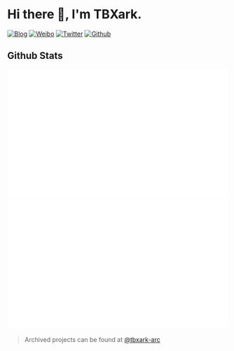# Hi there 👋, I'm TBXark.

[![Blog](https://img.shields.io/badge/Blog-444.svg)](https://www.tbxark.com)
[![Weibo](https://img.shields.io/badge/Weibo-ff2000.svg)](https://weibo.com/tbxark)
[![Twitter](https://img.shields.io/badge/Twitter-1190df.svg)](https://twitter.com/tbxark)
[![Github](https://img.shields.io/github/followers/tbxark?label=Follow&style=social)](https://github.com/tbxark)


## Github Stats

[![overview](https://raw.githubusercontent.com/tbxark-arc/.github/master/status/generated/overview.svg)](https://github.com/TBXark/TBXark) [![languages](https://raw.githubusercontent.com/tbxark-arc/.github/master/status/generated/languages.svg)](https://github.com/TBXark/TBXark)


> Archived projects can be found at [@tbxark-arc](https://github.com/tbxark-arc)
